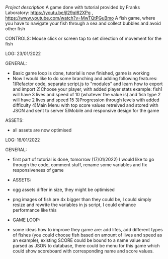 *Project description*
A game done with tutorial provided by Franks Laboratory: https://youtu.be/jl29qI62XPg , https://www.youtube.com/watch?v=MwTQtPGuBmo
A fish game, where you have to navigate your fish through a sea and collect bubbles and avoid other fish

CONTROLS:
Mouse click or screen tap to set direction of movement for the fish

LOG: 23/01/2022

GENERAL:
- Basic game loop is done, tutorial is now finished, game is working
- Now I would like to do some branching and adding following features:
  1)Refactor code, separate script.js to "modules" and learn how to export and import
  2)Choose your player, with added player stats example: fish1 will have 3 lives and speed of 10 (whatever the value is) and fish type 2 will have 2 lives and speed 15
  3)Progression through levels with added difficulty
  4)Main Menu with top score values retreived and stored with JSON and sent to server
  5)Mobile and responsive design for the game

ASSETS:
- all assets are now optimised

LOG: 16/01/2022

GENERAL:
- first part of tutorial is done, tomorrow (17/01/2022) I would like to go through the code, comment stuff, rename some variables and fix responsiveness of game

- ASSETS: 
- ogg assets differ in size, they might be optimised
- png images of fish are 4x bigger than they could be, I could simply resize and rewrite the variables in js script, I could enhance performance like this

- GAME LOOP:
- some ideas how to improve they game are: add lifes, add different types of fishes (you could choose fish based on amount of lives and speed as an example), existing SCORE could be bound to a name value and parsed as JSON to database, there could be menu for this game which could show scoreboard with corresponding name and score values.
